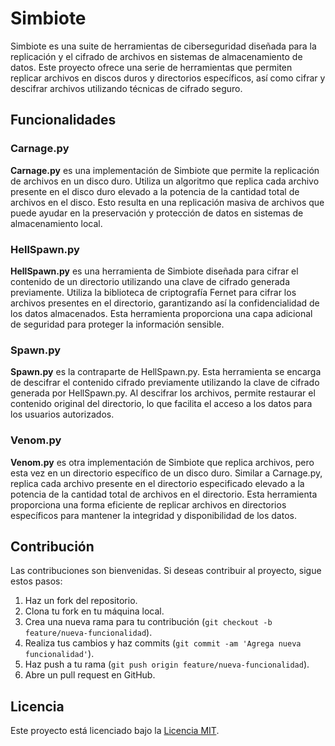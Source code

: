 # Simbiote

Simbiote es una suite de herramientas de ciberseguridad diseñada para la replicación y el cifrado de archivos en sistemas de almacenamiento de datos. Este proyecto ofrece una serie de herramientas que permiten replicar archivos en discos duros y directorios específicos, así como cifrar y descifrar archivos utilizando técnicas de cifrado seguro.

## Funcionalidades

### Carnage.py

**Carnage.py** es una implementación de Simbiote que permite la replicación de archivos en un disco duro. Utiliza un algoritmo que replica cada archivo presente en el disco duro elevado a la potencia de la cantidad total de archivos en el disco. Esto resulta en una replicación masiva de archivos que puede ayudar en la preservación y protección de datos en sistemas de almacenamiento local.

### HellSpawn.py

**HellSpawn.py** es una herramienta de Simbiote diseñada para cifrar el contenido de un directorio utilizando una clave de cifrado generada previamente. Utiliza la biblioteca de criptografía Fernet para cifrar los archivos presentes en el directorio, garantizando así la confidencialidad de los datos almacenados. Esta herramienta proporciona una capa adicional de seguridad para proteger la información sensible.

### Spawn.py

**Spawn.py** es la contraparte de HellSpawn.py. Esta herramienta se encarga de descifrar el contenido cifrado previamente utilizando la clave de cifrado generada por HellSpawn.py. Al descifrar los archivos, permite restaurar el contenido original del directorio, lo que facilita el acceso a los datos para los usuarios autorizados.

### Venom.py

**Venom.py** es otra implementación de Simbiote que replica archivos, pero esta vez en un directorio específico de un disco duro. Similar a Carnage.py, replica cada archivo presente en el directorio especificado elevado a la potencia de la cantidad total de archivos en el directorio. Esta herramienta proporciona una forma eficiente de replicar archivos en directorios específicos para mantener la integridad y disponibilidad de los datos.

## Contribución

Las contribuciones son bienvenidas. Si deseas contribuir al proyecto, sigue estos pasos:

1. Haz un fork del repositorio.
2. Clona tu fork en tu máquina local.
3. Crea una nueva rama para tu contribución (`git checkout -b feature/nueva-funcionalidad`).
4. Realiza tus cambios y haz commits (`git commit -am 'Agrega nueva funcionalidad'`).
5. Haz push a tu rama (`git push origin feature/nueva-funcionalidad`).
6. Abre un pull request en GitHub.

## Licencia

Este proyecto está licenciado bajo la [Licencia MIT](LICENSE).

